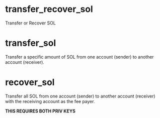 # transfer_recover_sol
Transfer or Recover SOL

# transfer_sol

Transfer a specific amount of SOL from one account (sender) to another account (receiver).

# recover_sol

Transfer all SOL from one account (sender) to another account (receiver) with the receiving account as the fee payer. 

**THIS REQUIRES BOTH PRIV KEYS** 
